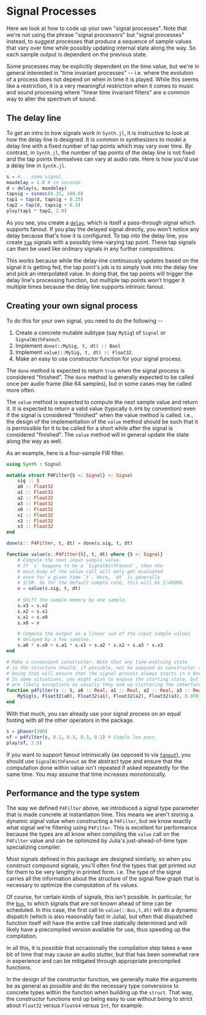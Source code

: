 # Signal Processes

Here we look at how to code up your own "signal processes". Note that we're not
using the phrase "signal processors" but "signal processes" instead, to suggest
processes that produce a sequence of sample values that vary over time while
possibly updating internal state along the way. So each sample output is
dependent on the previous state.

Some processes may be explicitly dependent on the time value, but we're in
general interested in "time invariant processes" -- i.e. where the evolution of
a process does not depend on when in time it is played. While this seems like
a restriction, it is a very meaningful restriction when it comes to music and
sound processing where "linear time invariant filters" are a common way to
alter the spectrum of sound.

## The delay line

To get an intro to how signals work in `Synth.jl`, it is instructive to look
at how the delay line is designed. It is common in synthesizers to model a delay
line with a fixed number of tap points which may vary over time. By contrast,
in `Synth.jl`, the number of tap points of the delay line is not fixed and the
tap points themselves can vary at audio rate. Here is how you'd use a delay line
in `Synth.jl`.

```julia
s = #... some signal
maxdelay = 1.0 # in seconds
d = delay(s, maxdelay)
tapsig = sinosc(0.25, 100.0)
tap1 = tap(d, tapsig + 0.25)
tap2 = tap(d, tapsig + 0.3)
play(tap1 * tap2, 2.0)
```

As you see, you create a [`delay`](@ref), which is itself a pass-through
signal which supports fanout. If you play the delayed signal directly, you
won't notice any delay because that's how it is configured. To tap into the
delay line, you create [`tap`](@ref) signals with a possibly time-varying
tap point. These tap signals can then be used like ordinary signals in
any further compositions.

This works because while the delay-line continuously updates based on the
signal it is getting fed, the tap point's job is to simply look into the
delay line and pick an interpolated value. In doing that, the tap points will
trigger the delay line's processing function, but multiple tap points won't
trigger it multiple times because the delay line supports intrinsic fanout.

## Creating your own signal process

To do this for your own signal, you need to do the following --

1. Create a concrete mutable subtype (say `MySig`) of `Signal` or `SignalWithFanout`.
2. Implement `done(::MySig, t, dt) :: Bool`
3. Implement `value(::MySig, t, dt) :: Float32`.
4. Make an easy to use constructor function for your signal process.

The `done` method is expected to return `true` when the signal process is
considered "finished". The `done` method is generally expected to be called
once per audio frame (like 64 samples), but in some cases may be called more
often. 

The `value` method is expected to compute the next sample value and return it.
It is expected to return a valid value (typically `0.0f0` by convention) even
if the signal is considered "finished" when the value method is called. i.e.,
the design of the implementation of the `value` method should be such that it
is permissible for it to be called for a short while after the signal is
considered "finished". The `value` method will in general update the state
along the way as well.

As an example, here is a four-sample FIR filter.

```julia
using Synth : Signal

mutable struct P4Filter{S <: Signal} <: Signal
    sig :: S
    a0 :: Float32
    a1 :: Float32
    a2 :: Float32
    a3 :: Float32
    x0 :: Float32
    x1 :: Float32
    x2 :: Float32
    x3 :: Float32
end

done(s:: P4Filter, t, dt) = done(s.sig, t, dt)

function value(s::P4Filter{S}, t, dt) where {S <: Signal}
    # Compute the next input sample value.
    # If `s` happens to be a `SignalWithFanout`, then the
    # main body of the value call will only get evaluated
    # once for a given time `t`. Here, `dt` is generally
    # 1/SR. So for the default sample rate, this will be 1/48000.
    v = value(s.sig, t, dt)
    
    # Shift the sample memory by one sample.
    s.x3 = s.x2
    s.x2 = s.x1
    s.x1 = s.x0
    s.x0 = v

    # Compute the output as a linear sum of the input sample values
    # delayed by a few samples.
    s.a0 * s.x0 + s.a1 * s.x1 + s.a2 * s.x2 + s.a3 * s.x3
end

# Make a convenient constructor. Note that any time-evolving state
# in the structure should, if possible, not be exposed as constructor arguments.
# Doing that will ensure that the signal process always starts in a known state.
# In some situations, you might wish to expose the starting state, but they
# are likely exceptions as usually they end up cluttering the interface.
function p4filter(s :: S, a0 :: Real, a1 :: Real, a2 :: Real, a3 :: Real) where {S <: Signal}
    MySig(s, Float32(a0), Float32(a1), Float32(a2), Float32(a3), 0.0f0, 0.0f0, 0.0f0, 0.0f0)
end
```

With that much, you can already use your signal process on an equal footing with all
the other operators in the package.

```julia
s = phasor(300)
sf = p4filter(s, 0.2, 0.3, 0.3, 0.2) # Simple low pass
play(sf, 2.0)
```

If you want to support fanout intrinsically (as opposed to via [`fanout`](@ref)), 
you should use `SignalWithFanout` as the abstract type and ensure that the computation
done within value isn't repeated if asked repeatedly for the same time. You may
assume that time increases monotonically. 

## Performance and the type system

The way we defined `P4Filter` above, we introduced a signal type parameter that
is made concrete at instantiation time. This means we aren't storing a dynamic
signal value when constructing a `P4Filter`, but we know exactly what signal we're
filtering using `P4Filter`. This is excellent for performance because the types
are all know when compiling the `value` call on the `P4Filter` value and can be 
optimized by Julia's just-ahead-of-time type specializing compiler.

Most signals defined in this package are designed similarly, so when you
construct compound signals, you'll often find the types that get printed out
for them to be very lengthy in printed form. i.e. The type of the signal carries
all the information about the structure of the signal flow graph that is 
necessary to optimize the computation of its values. 

Of course, for certain kinds of signals, this isn't possible. In particular,
for the [`bus`](@ref), to which signals that are not known ahead of time
can be scheduled. In this case, the first call to `value(::Bus,t,dt)` will 
do a dynamic dispatch (which is also reasonably fast in Julia), but often that
dispatched function itself will have the entire call tree statically determined
and will likely have a precompiled version available for use, thus speeding
up the compilation.

In all this, it is *possible* that occasionally the compilation step takes a wee
bit of time that may cause an audio stutter, but that has been somewhat rare
in experience and can be mitigated through appropriate precompiled functions.

In the design of the constructor function, we generally make the arguments be
as general as possible and do the necessary type conversions to concrete types
within the function when building up the `struct`. That way, the constructor
functions end up being easy to use without being to strict about `Float32` 
versus `Float64` versus `Int`, for example.

